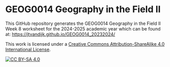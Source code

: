 # GEOG0014 Geography in the Field II

This GitHub repository generates the GEOG0014 Geography in the Field II Week 8 worksheet for the 2024-2025 academic year which can be found at: https://jtvandijk.github.io/GEOG0014_20232024/

This work is licensed under a
[Creative Commons Attribution-ShareAlike 4.0 International License][cc-by-sa].

[![CC BY-SA 4.0][cc-by-sa-image]][cc-by-sa]

[cc-by-sa]: http://creativecommons.org/licenses/by-sa/4.0/
[cc-by-sa-image]: https://licensebuttons.net/l/by-sa/4.0/88x31.png
[cc-by-sa-shield]: https://img.shields.io/badge/License-CC%20BY--SA%204.0-lightgrey.svg
